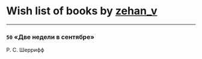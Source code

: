 # Wish list of books by [zehan_v](http://vk.com/id174598622)
---

### `50` «Две недели в сентябре»
Р. С. Шеррифф

